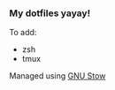 ### My dotfiles yayay!

To add:
- zsh
- tmux

Managed using [GNU Stow](https://www.gnu.org/software/stow/)
